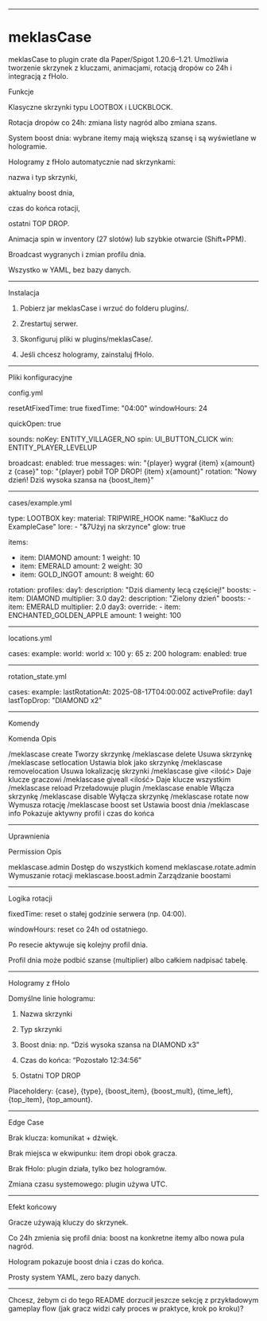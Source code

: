 
---

# meklasCase

meklasCase to plugin crate dla Paper/Spigot 1.20.6–1.21.
Umożliwia tworzenie skrzynek z kluczami, animacjami, rotacją dropów co 24h i integracją z fHolo.

Funkcje

Klasyczne skrzynki typu LOOTBOX i LUCKBLOCK.

Rotacja dropów co 24h: zmiana listy nagród albo zmiana szans.

System boost dnia: wybrane itemy mają większą szansę i są wyświetlane w hologramie.

Hologramy z fHolo automatycznie nad skrzynkami:

nazwa i typ skrzynki,

aktualny boost dnia,

czas do końca rotacji,

ostatni TOP DROP.


Animacja spin w inventory (27 slotów) lub szybkie otwarcie (Shift+PPM).

Broadcast wygranych i zmian profilu dnia.

Wszystko w YAML, bez bazy danych.



---

Instalacja

1. Pobierz jar meklasCase i wrzuć do folderu plugins/.


2. Zrestartuj serwer.


3. Skonfiguruj pliki w plugins/meklasCase/.


4. Jeśli chcesz hologramy, zainstaluj fHolo.




---

Pliki konfiguracyjne

config.yml

resetAtFixedTime: true
fixedTime: "04:00"
windowHours: 24

quickOpen: true

sounds:
  noKey: ENTITY_VILLAGER_NO
  spin: UI_BUTTON_CLICK
  win: ENTITY_PLAYER_LEVELUP

broadcast:
  enabled: true
  messages:
    win: "{player} wygrał {item} x{amount} z {case}"
    top: "{player} pobił TOP DROP! {item} x{amount}"
    rotation: "Nowy dzień! Dziś wysoka szansa na {boost_item}"


---

cases/example.yml

type: LOOTBOX
key:
  material: TRIPWIRE_HOOK
  name: "&aKlucz do ExampleCase"
  lore:
    - "&7Użyj na skrzynce"
  glow: true

items:
  - item: DIAMOND
    amount: 1
    weight: 10
  - item: EMERALD
    amount: 2
    weight: 30
  - item: GOLD_INGOT
    amount: 8
    weight: 60

rotation:
  profiles:
    day1:
      description: "Dziś diamenty lecą częściej!"
      boosts:
        - item: DIAMOND
          multiplier: 3.0
    day2:
      description: "Zielony dzień"
      boosts:
        - item: EMERALD
          multiplier: 2.0
    day3:
      override:
        - item: ENCHANTED_GOLDEN_APPLE
          amount: 1
          weight: 100


---

locations.yml

cases:
  example:
    world: world
    x: 100
    y: 65
    z: 200
    hologram:
      enabled: true


---

rotation_state.yml

cases:
  example:
    lastRotationAt: 2025-08-17T04:00:00Z
    activeProfile: day1
    lastTopDrop: "DIAMOND x2"


---

Komendy

Komenda	Opis

/meklascase create <nazwa>	Tworzy skrzynkę
/meklascase delete <nazwa>	Usuwa skrzynkę
/meklascase setlocation <nazwa>	Ustawia blok jako skrzynkę
/meklascase removelocation <nazwa>	Usuwa lokalizację skrzynki
/meklascase give <gracz> <case> <ilość>	Daje klucze graczowi
/meklascase giveall <case> <ilość>	Daje klucze wszystkim
/meklascase reload	Przeładowuje plugin
/meklascase enable <nazwa>	Włącza skrzynkę
/meklascase disable <nazwa>	Wyłącza skrzynkę
/meklascase rotate now	Wymusza rotację
/meklascase boost set <case> <profil> <item> <multiplier>	Ustawia boost dnia
/meklascase info <case>	Pokazuje aktywny profil i czas do końca



---

Uprawnienia

Permission	Opis

meklascase.admin	Dostęp do wszystkich komend
meklascase.rotate.admin	Wymuszanie rotacji
meklascase.boost.admin	Zarządzanie boostami



---

Logika rotacji

fixedTime: reset o stałej godzinie serwera (np. 04:00).

windowHours: reset co 24h od ostatniego.

Po resecie aktywuje się kolejny profil dnia.

Profil dnia może podbić szanse (multiplier) albo całkiem nadpisać tabelę.



---

Hologramy z fHolo

Domyślne linie hologramu:

1. Nazwa skrzynki


2. Typ skrzynki


3. Boost dnia: np. “Dziś wysoka szansa na DIAMOND x3”


4. Czas do końca: “Pozostało 12:34:56”


5. Ostatni TOP DROP



Placeholdery: {case}, {type}, {boost_item}, {boost_mult}, {time_left}, {top_item}, {top_amount}.


---

Edge Case

Brak klucza: komunikat + dźwięk.

Brak miejsca w ekwipunku: item dropi obok gracza.

Brak fHolo: plugin działa, tylko bez hologramów.

Zmiana czasu systemowego: plugin używa UTC.



---

Efekt końcowy

Gracze używają kluczy do skrzynek.

Co 24h zmienia się profil dnia: boost na konkretne itemy albo nowa pula nagród.

Hologram pokazuje boost dnia i czas do końca.

Prosty system YAML, zero bazy danych.



---

Chcesz, żebym ci do tego README dorzucił jeszcze sekcję z przykładowym gameplay flow (jak gracz widzi cały proces w praktyce, krok po kroku)?

